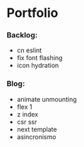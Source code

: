 # Portfolio

### Backlog:

- cn eslint
- fix font flashing
- icon hydration

### Blog:

- animate unmounting
- flex 1
- z index
- csr ssr
- next template
- asincronismo
